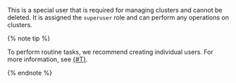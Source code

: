 This is a special user that is required for managing clusters and cannot be deleted. It is assigned the `superuser` role and can perform any operations on clusters.

{% note tip %}

To perform routine tasks, we recommend creating individual users. For more information, see [{#T}](../../managed-elasticsearch/operations/cluster-users.md).

{% endnote %}
